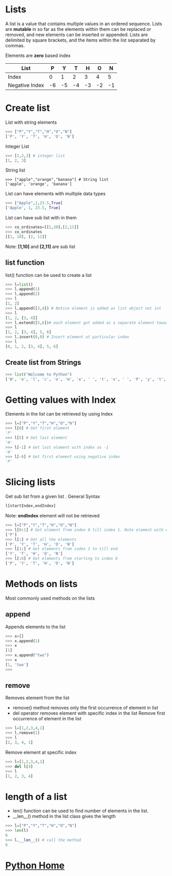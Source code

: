 # Lists
A list is a value that contains multiple values in an ordered sequence. Lists are **mutable** in so far as the elements within them can be replaced or removed, and new elements can be inserted or appended. Lists are delimited by square brackets, and the items within the list separated by commas.

Elements are **zero** based index

List|P|Y|T|H|O|N
---|---|---|---|---|---|---
Index|0|1|2|3|4|5
Negative Index| -6|-5|-4|-3|-2|-1
# Create list
List with string elements
```python
>>> ["P","Y","T","H","O","N"]
['P', 'Y', 'T', 'H', 'O', 'N']
```
Integer List
```python
>>> [1,2,3] # integer list
[1, 2, 3]
```
String list
```pyhon
>>> ["apple","orange","banana"] # String list
['apple', 'orange', 'banana']
```
List can have elements with multiple data types
```python
>>> ["Apple",1,23.5,True]
['Apple', 1, 23.5, True]
```
List can have sub list with in them
```python
>>> co_ordinates=[[1,10],[2,11]]
>>> co_ordinates
[[1, 10], [2, 11]]
```
Note: **[1,10]** and **[2,11]** are sub list

## list function
list() function can be used to create a list
```python
>>> l=list()
>>> l.append(1)
>>> l.append(2)
>>> l
[1, 2]
>>> l.append([3,4]) # Notice element is added as list object not int  
>>> l                
[1, 2, [3, 4]]       
>>> l.extend([5,6])# each element got added as a separate element towards the end of the list.  
>>> l                
[1, 2, [3, 4], 5, 6]
>>> l.insert(0,0) # Insert element at particular index
>>> l
[0, 1, 2, [3, 4], 5, 6]                  
```
## Create list from Strings
```python
>>> list("Welcome to Python")
['W', 'e', 'l', 'c', 'o', 'm', 'e', ' ', 't', 'o', ' ', 'P', 'y', 't', 'h', 'o', 'n']
```

# Getting values with Index
Elements in the list can be retrieved by using Index
```python
>>> l=["P","Y","T","H","O","N"]
>>> l[0] # Get first element
'P'
>>> l[5] # Get last element
'N'
>>> l[-1] # Get last element with index as -1
'N'
>>> l[-6] # Get first element using negative index
'P'
```
# Slicing lists
Get sub list from a given list .
General Syntax
```python
l[startIndex,endIndex]
```
Note: **endIndex** element will not be retrieved
```python
>>> l=["P","Y","T","H","O","N"]
>>> l[0:1] # Get element from index 0 till index 1. Note element with endIndex is ignored
['P']
>>> l[:] # Get all the elements
['P', 'Y', 'T', 'H', 'O', 'N']
>>> l[1:] # Get elements from index 1 to till end
['Y', 'T', 'H', 'O', 'N']
>>> l[:6] # Get elements from starting to index 6
['P', 'Y', 'T', 'H', 'O', 'N']
```

# Methods on lists
Most commonly used methods on the lists
## append
Appends elements to the list
```python
>>> x=[]            
>>> x.append(1)     
>>> x               
[1]                 
>>> x.append("two")
>>> x               
[1, 'two']          
>>>                 
```
## remove
Removes element from the list
- remove() method removes only the first occurrence of element in list
- del  operator removes  element with specific index in the list
Remove first occurrence of element in the list

```python
>>> l=[1,2,3,4,1]
>>> l.remove(1)
>>> l
[2, 3, 4, 1]
```
Remove element at specific index
```python
>>> l=[1,2,3,4,1]
>>> del l[4]
>>> l
[1, 2, 3, 4]
```

# length of a list
- len() function can be used to find number of elements in the list.
- \_\_len\_\_() method in the list class gives the length

```python
>>> l=["P","Y","T","H","O","N"]
>>> len(l)
6
>>> l.__len__() # call the method
6
```
# [Python Home](index.html)
